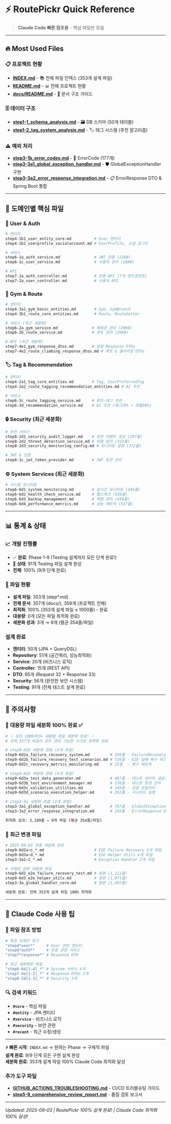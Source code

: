 # ⚡ RoutePickr Quick Reference

> **Claude Code 빠른 참조용** - 핵심 파일만 모음

---

## 🔥 **Most Used Files**

### 📋 **프로젝트 현황**
- **[INDEX.md](INDEX.md)** - 📚 전체 파일 인덱스 (353개 설계 파일)
- **[README.md](../README.md)** - 📊 전체 프로젝트 현황
- **[docs/README.md](README.md)** - 📁 문서 구조 가이드

### 🗄 **데이터 구조**  
- **[step1-1_schema_analysis.md](step1-1_schema_analysis.md)** - 🗃 DB 스키마 (50개 테이블)
- **[step1-2_tag_system_analysis.md](step1-2_tag_system_analysis.md)** - 🏷 태그 시스템 (추천 알고리즘)

### ⚠ **예외 처리**
- **[step3-1b_error_codes.md](step3-1b_error_codes.md)** - 🚨 ErrorCode (177개)
- **[step3-3a1_global_exception_handler.md](step3-3a1_global_exception_handler.md)** - 🛡 GlobalExceptionHandler 구현
- **[step3-3a2_error_response_integration.md](step3-3a2_error_response_integration.md)** - 📋 ErrorResponse DTO & Spring Boot 통합

---

## 🎯 **도메인별 핵심 파일**

### 👤 **User & Auth**
```bash
# 엔티티
step4-1b1_user_entity_core.md          # User 엔티티
step4-1b2_userprofile_socialaccount.md # UserProfile, 소셜 로그인

# 서비스  
step6-1a_auth_service.md               # JWT 인증 (22KB)
step6-1c_user_service.md               # 사용자 관리 (16KB)

# API
step7-1a_auth_controller.md            # 인증 API (7개 엔드포인트)
step7-2a_user_controller.md            # 사용자 API
```

### 🏢 **Gym & Route**
```bash
# 엔티티
step4-3a1_gym_basic_entities.md        # Gym, GymBranch
step4-3b1_route_core_entities.md       # Route, RouteSetter

# 서비스 (최근 세분화)
step6-2a_gym_service.md               # 체육관 관리 (20KB)
step6-2b_route_service.md             # 루트 관리 (26KB)

# API (최근 세분화)  
step7-4e1_gym_response_dtos.md        # 암장 Response DTOs
step7-4e2_route_climbing_response_dtos.md # 루트 & 클라이밍 DTOs
```

### 🏷 **Tag & Recommendation**
```bash
# 엔티티
step4-2a1_tag_core_entities.md        # Tag, UserPreferredTag  
step4-2a2_route_tagging_recommendation_entities.md # AI 추천

# 서비스
step6-3c_route_tagging_service.md     # 루트-태그 연관
step6-3d_recommendation_service.md    # AI 추천 (태그70% + 레벨30%)
```

### 🔒 **Security (최근 세분화)**
```bash
# 보안 서비스 
step8-2d1_security_audit_logger.md    # 보안 이벤트 로깅 (297줄)
step8-2d2_threat_detection_service.md # 위협 탐지 (323줄)  
step8-2d3_security_monitoring_config.md # 모니터링 설정 (372줄)

# JWT & 인증
step8-1c_jwt_token_provider.md        # JWT 토큰 관리
```

### ⚙ **System Services (최근 세분화)**
```bash
# 시스템 모니터링
step6-6d1_system_monitoring.md        # 실시간 모니터링 (345줄)
step6-6d2_health_check_service.md     # 헬스체크 (520줄)
step6-6d3_backup_management.md        # 백업 관리 (430줄)  
step6-6d4_performance_metrics.md      # 성능 메트릭 (537줄)
```

---

## 📊 **통계 & 상태**

### 📈 **개발 진행률**
- ✅ **완료**: Phase 1-9 (Testing 설계까지 모든 단계 완료!)
- 📝 **상태**: 91개 Testing 파일 설계 완성
- **전체**: 100% (9/9 단계 완료)

### 📁 **파일 현황**
- **설계 파일**: 353개 (step*.md)
- **전체 문서**: 357개 (docs/), 359개 (프로젝트 전체)
- **최적화**: 100% (353개 설계 파일 ≤ 1000줄) - 완료
- **대용량**: 0개 (모든 파일 최적화 완료)
- **세분화 성과**: 3개 → 9개 (평균 354줄/파일)

### **설계 완료**
- **엔티티**: 50개 (JPA + QueryDSL)
- **Repository**: 51개 (공간쿼리, 성능최적화)
- **Service**: 20개 (비즈니스 로직)  
- **Controller**: 15개 (REST API)
- **DTO**: 65개 (Request 32 + Response 33)
- **Security**: 56개 (완전한 보안 시스템) 
- **Testing**: 91개 (전체 테스트 설계 완료)

---

## 🚨 **주의사항**

### 🎉 **대용량 파일 세분화 100% 완료** ✅
```bash
# ✨ 모든 1000라인+ 대용량 파일 세분화 완료! ✨
# 전체 357개 파일이 모두 관리 가능한 크기로 최적화 완료

# step9-6d2 세분화 완료 (3개 파일)
step9-6d2a_failure_recovery_system.md         # 359줄 - FailureRecoveryService
step9-6d2b_failure_recovery_test_scenarios.md # 726줄 - E2E 실패 복구 테스트
step9-6d2c_recovery_metrics_monitoring.md     # 25줄  - 복구 메트릭

# step9-6d3 세분화 완료 (4개 파일)  
step9-6d3a_test_data_generator.md             # 487줄 - 테스트 데이터 생성기
step9-6d3b_test_environment_manager.md        # 170줄 - 테스트 환경 관리
step9-6d3c_validation_utilities.md            # 149줄 - 검증 유틸리티
step9-6d3d_scenario_execution_helper.md       # 262줄 - 시나리오 실행

# step3-3a 세분화 완료 (2개 파일)
step3-3a1_global_exception_handler.md         # 767줄 - GlobalExceptionHandler
step3-3a2_error_response_integration.md       # 245줄 - ErrorResponse DTO

최적화 성과: 3,189줄 → 9개 파일 (평균 354줄/파일)
```

### 🔄 **최근 변경 파일**
```bash
# 2025-09-03 최종 세분화 완료
step9-6d2a~c_*.md                      # E2E Failure Recovery 3개 파일
step9-6d3a~d_*.md                      # E2E Helper Utils 4개 파일
step3-3a1~2_*.md                       # Exception Handler 2개 파일

# 삭제된 원본 대용량 파일
step9-6d2_e2e_failure_recovery_test.md # 원본 (1,111줄)
step9-6d3_e2e_helper_utils.md          # 원본 (1,071줄)
step3-3a_global_handler_core.md        # 원본 (1,007줄)

세분화 완료: 전체 353개 설계 파일 100% 최적화
```

---

## 🎯 **Claude Code 사용 팁**

### 📝 **파일 참조 방법**
```bash
# 특정 도메인 찾기
"step4*user*"     # User 관련 엔티티
"step6*auth*"     # 인증 관련 서비스  
"step7*response*" # Response DTO

# 최근 세분화된 파일
"step6-6d[1-4]_*" # System 서비스 4개
"step7-4e[1-2]_*" # Response DTOs 2개  
"step8-2d[1-3]_*" # Security 3개
```

### 🔍 **검색 키워드**
- **`#core`** - 핵심 파일
- **`#entity`** - JPA 엔티티  
- **`#service`** - 비즈니스 로직
- **`#security`** - 보안 관련
- **`#recent`** - 최근 수정/생성

---

**⚡ 빠른 시작**: `INDEX.md` → 원하는 Phase → 구체적 파일  
**설계 완료**: 9/9 단계 모든 구현 설계 완성  
**세분화 완료**: 353개 설계 파일 100% Claude Code 최적화 달성

### **추가 도구 파일**
- **[GITHUB_ACTIONS_TROUBLESHOOTING.md](../GITHUB_ACTIONS_TROUBLESHOOTING.md)** - CI/CD 트러블슈팅 가이드
- **[step5-9_comprehensive_review_report.md](step5-9_comprehensive_review_report.md)** - 품질 검토 보고서

---

*Updated: 2025-09-03 | RoutePickr 100% 설계 완료! | Claude Code 최적화 100% 달성!*